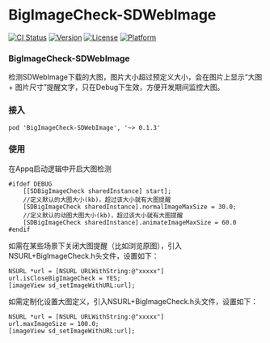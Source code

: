 # BigImageCheck-SDWebImage

[![CI Status](https://img.shields.io/travis/lijun6/BigImageCheck-SDWebImage.svg?style=flat)](https://travis-ci.org/lijun6/BigImageCheck-SDWebImage)
[![Version](https://img.shields.io/cocoapods/v/BigImageCheck-SDWebImage.svg?style=flat)](https://cocoapods.org/pods/BigImageCheck-SDWebImage)
[![License](https://img.shields.io/cocoapods/l/BigImageCheck-SDWebImage.svg?style=flat)](https://cocoapods.org/pods/BigImageCheck-SDWebImage)
[![Platform](https://img.shields.io/cocoapods/p/BigImageCheck-SDWebImage.svg?style=flat)](https://cocoapods.org/pods/BigImageCheck-SDWebImage)

### BigImageCheck-SDWebImage

检测SDWebImage下载的大图，图片大小超过预定义大小，会在图片上显示“大图 + 图片尺寸”提醒文字，只在Debug下生效，方便开发期间监控大图。


### 接入

```
pod 'BigImageCheck-SDWebImage', '~> 0.1.3'
```


### 使用
在Appq启动逻辑中开启大图检测

```
#ifdef DEBUG
    [[SDBigImageCheck sharedInstance] start];
    //定义默认的大图大小(kb)，超过该大小就有大图提醒
    [SDBigImageCheck sharedInstance].normalImageMaxSize = 30.0;
    //定义默认的动图大图大小(kb)，超过该大小就有大图提醒
    [SDBigImageCheck sharedInstance].animateImageMaxSize = 60.0
#endif
```

如需在某些场景下关闭大图提醒（比如浏览原图），引入NSURL+BigImageCheck.h头文件，设置如下：
```
NSURL *url = [NSURL URLWithString:@"xxxxx"]
url.isCloseBigImageCheck = YES;
[imageView sd_setImageWithURL:url];
```

如需定制化设置大图定义，引入NSURL+BigImageCheck.h头文件，设置如下：
```
NSURL *url = [NSURL URLWithString:@"xxxxx"]
url.maxImageSize = 100.0;
[imageView sd_setImageWithURL:url];
```

